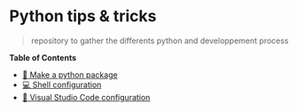 # Python tips & tricks
> repository to gather the differents python and developpement process


**Table of Contents**

- [🚀 Make a python package](creating_package.md)
- [💻 Shell configuration](shell_config.md)
- [🌱 Visual Studio Code configuration](visual_studio_code.md)



